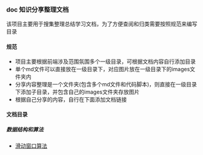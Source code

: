 ### doc 知识分享整理文档
该项目主要用于搜集整理总结学习文档，为了方便查阅和归类需要按照规范来编写目录

#### 规范
- 项目主要根据前端涉及范围氛围多个一级目录，可根据文档内容自行添加目录
- 单个md文件可以直接放在一级目录下，对应图片放在一级目录下的images文件夹内
- 分享内容整理是一个文件夹(包含多个md文件和代码脚本)，则直接在一级目录下添加子目录，并包含自己的images文件夹存放图片
- 根据自己分享的内容，自行在下面添加文档链接

#### 文档目录

##### 数据结构和算法
- [滑动窗口算法](数据结构和算法/算法/滑动窗口.md)
